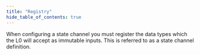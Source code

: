 ```yaml
---
title: "Registry"
hide_table_of_contents: true
---
```


<head>
  <title>L0 State Channel Registry</title>
  <meta
    name="description"
    content="Lorem ipsum"
  />
</head>

When configuring a state channel you must register the data types which the L0 will accept as immutable inputs. This is referred to as a state channel definition.